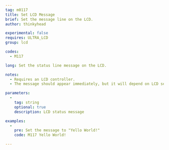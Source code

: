 ```yaml
---
tag: m0117
title: Set LCD Message
brief: Set the message line on the LCD.
author: thinkyhead

experimental: false
requires: ULTRA_LCD
group: lcd

codes:
  - M117

long: Set the status line message on the LCD.

notes:
  - Requires an LCD controller.
  - The message should appear immediately, but it will depend on LCD settings.

parameters:
  -
    tag: string
    optional: true
    description: LCD status message

examples:
  -
    pre: Set the message to "Yello World!"
    code: M117 Yello World!

---
```


